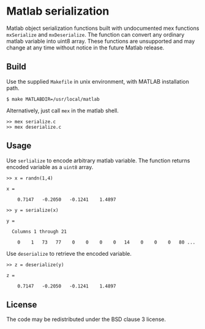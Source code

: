Matlab serialization
====================

Matlab object serialization functions built with undocumented mex functions
`mxSerialize` and `mxDeserialize`. The function can convert any ordinary matlab
variable into uint8 array. These functions are unsupported and may change at
any time without notice in the future Matlab release.

Build
-----

Use the supplied `Makefile` in unix environment, with MATLAB installation path.

    $ make MATLABDIR=/usr/local/matlab

Alternatively, just call `mex` in the matlab shell.

    >> mex serialize.c
    >> mex deserialize.c

Usage
-----

Use `serlialize` to encode arbitrary matlab variable. The function returns
encoded variable as a `uint8` array.

    >> x = randn(1,4)

    x =

        0.7147   -0.2050   -0.1241    1.4897

    >> y = serialize(x)

    y =

      Columns 1 through 21

        0    1   73   77    0    0    0    0   14    0    0    0   80 ...

Use `deserialize` to retrieve the encoded variable.

    >> z = deserialize(y)

    z =

        0.7147   -0.2050   -0.1241    1.4897

License
-------

The code may be redistributed under the BSD clause 3 license.
